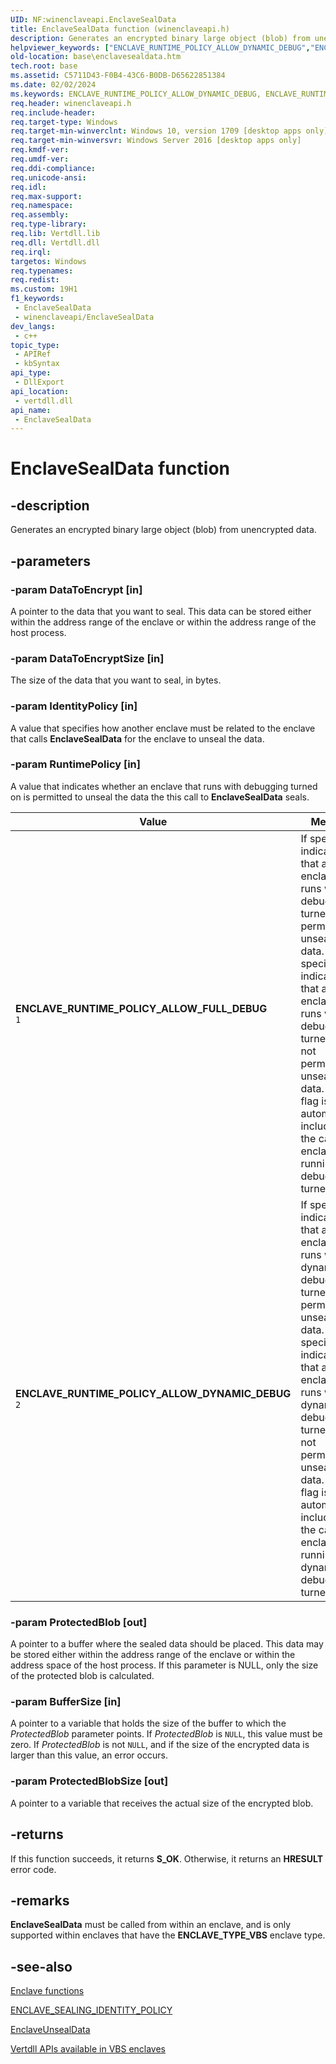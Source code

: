 ```yaml
---
UID: NF:winenclaveapi.EnclaveSealData
title: EnclaveSealData function (winenclaveapi.h)
description: Generates an encrypted binary large object (blob) from unencypted data.
helpviewer_keywords: ["ENCLAVE_RUNTIME_POLICY_ALLOW_DYNAMIC_DEBUG","ENCLAVE_RUNTIME_POLICY_ALLOW_FULL_DEBUG","EnclaveSealData","EnclaveSealData function","base.enclavesealdata","winenclaveapi/EnclaveSealData"]
old-location: base\enclavesealdata.htm
tech.root: base
ms.assetid: C5711D43-F0B4-43C6-B0DB-D65622851384
ms.date: 02/02/2024
ms.keywords: ENCLAVE_RUNTIME_POLICY_ALLOW_DYNAMIC_DEBUG, ENCLAVE_RUNTIME_POLICY_ALLOW_FULL_DEBUG, EnclaveSealData, EnclaveSealData function, base.enclavesealdata, winenclaveapi/EnclaveSealData
req.header: winenclaveapi.h
req.include-header: 
req.target-type: Windows
req.target-min-winverclnt: Windows 10, version 1709 [desktop apps only]
req.target-min-winversvr: Windows Server 2016 [desktop apps only]
req.kmdf-ver: 
req.umdf-ver: 
req.ddi-compliance: 
req.unicode-ansi: 
req.idl: 
req.max-support: 
req.namespace: 
req.assembly: 
req.type-library: 
req.lib: Vertdll.lib
req.dll: Vertdll.dll
req.irql: 
targetos: Windows
req.typenames: 
req.redist: 
ms.custom: 19H1
f1_keywords:
 - EnclaveSealData
 - winenclaveapi/EnclaveSealData
dev_langs:
 - c++
topic_type:
 - APIRef
 - kbSyntax
api_type:
 - DllExport
api_location:
 - vertdll.dll
api_name:
 - EnclaveSealData
---
```


# EnclaveSealData function

## -description

Generates an encrypted binary large object (blob) from unencrypted data.

## -parameters

### -param DataToEncrypt [in]

A pointer to the data that you want to seal. This data can be stored either within the address range of the enclave or within the address range of the host process.

### -param DataToEncryptSize [in]

The size of the data that you want to seal, in bytes.

### -param IdentityPolicy [in]

A value that specifies how another enclave must be related to the enclave that calls **EnclaveSealData** for the enclave to unseal the data.

### -param RuntimePolicy [in]

A value that indicates whether an enclave that runs with debugging turned on is permitted to unseal the data the this call to **EnclaveSealData** seals.

| Value | Meaning |
|-------|---------|
| **ENCLAVE_RUNTIME_POLICY_ALLOW_FULL_DEBUG**<br/>`1` | If specified, indicates that an enclave that runs with debugging turned on is permitted to unseal the data. If not specified, indicates that an enclave that runs with debugging turned on is not permitted to unseal the data. This flag is automatically included if the calling enclave is running with debugging turned on. |
| **ENCLAVE_RUNTIME_POLICY_ALLOW_DYNAMIC_DEBUG**<br/>`2` | If specified, indicates that an enclave that runs with dynamic debugging turned on is permitted to unseal the data. If not specified, indicates that an enclave that runs with dynamic debugging turned on is not permitted to unseal the data. This flag is automatically included if the calling enclave is running with dynamic debugging turned on. |

### -param ProtectedBlob [out]

A pointer to a buffer where the sealed data should be placed.  This data may be stored either within the address range of the enclave or within the address space of the host process.  If this parameter is NULL, only the size of the protected blob is calculated.

### -param BufferSize [in]

A pointer to a variable that holds the size of the buffer to which the *ProtectedBlob* parameter points. If *ProtectedBlob* is `NULL`, this value must be zero. If *ProtectedBlob* is not `NULL`, and if the size of the encrypted data is larger than this value, an error occurs.

### -param ProtectedBlobSize [out]

A pointer to a variable that receives the actual size of the encrypted blob.

## -returns

If this function succeeds, it returns **S_OK**. Otherwise, it returns an **HRESULT** error code.

## -remarks

**EnclaveSealData** must be called from within an enclave, and is only supported within enclaves that have the **ENCLAVE_TYPE_VBS** enclave type.

## -see-also

[Enclave functions](/windows/win32/trusted-execution/enclaves-functions)

[ENCLAVE_SEALING_IDENTITY_POLICY](../ntenclv/ne-ntenclv-enclave_sealing_identity_policy.md)

[EnclaveUnsealData](../winenclaveapi/nf-winenclaveapi-enclaveunsealdata.md)

[Vertdll APIs available in VBS enclaves](/windows/win32/trusted-execution/enclaves-available-in-vertdll)
